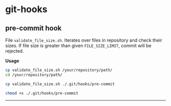 # git-hooks

## pre-commit hook

File `validate_file_size.sh`.  Iterates over files in repository and check their sizes. If file size is greater than given `FILE_SIZE_LIMIT`, commit will be rejected. 

**Usage**

```sh
cp validate_file_size.sh /your/repository/path/
cd /your/repository/path/
```

```sh
cp validate_file_size.sh ./.git/hooks/pre-commit
```

```sh
chmod +x ./.git/hooks/pre-commit
```

---
